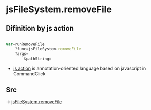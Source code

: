 # jsFileSystem.removeFile

## Difinition by js action

```js.js

var=runRemoveFile
	?func=jsFileSystem.removeFile
	?args=
		&pathString=
```

- [js action]() is annotation-oriented language based on javascript in CommandClick

## Src

-> [jsFileSystem.removeFile](https://github.com/puutaro/CommandClick/blob/master/app/src/main/java/com/puutaro/commandclick/fragment_lib/terminal_fragment/js_interface/file/JsFileSystem.kt#L228)


